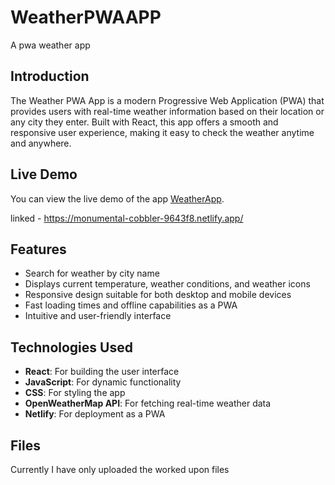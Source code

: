 # WeatherPWAAPP
A pwa weather app

## Introduction

The Weather PWA App is a modern Progressive Web Application (PWA) that provides users with real-time weather information based on their location or any city they enter. Built with React, this app offers a smooth and responsive user experience, making it easy to check the weather anytime and anywhere.

## Live Demo

You can view the live demo of the app [WeatherApp](https://monumental-cobbler-9643f8.netlify.app/).

 linked  - https://monumental-cobbler-9643f8.netlify.app/

## Features

- Search for weather by city name
- Displays current temperature, weather conditions, and weather icons
- Responsive design suitable for both desktop and mobile devices
- Fast loading times and offline capabilities as a PWA
- Intuitive and user-friendly interface

## Technologies Used

- **React**: For building the user interface
- **JavaScript**: For dynamic functionality
- **CSS**: For styling the app
- **OpenWeatherMap API**: For fetching real-time weather data
- **Netlify**: For deployment as a PWA

## Files
Currently I have only uploaded the worked upon files
